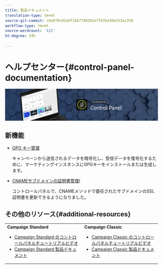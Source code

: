 ```yaml
---
title: 製品ドキュメント
translation-type: tm+mt
source-git-commit: c6e070c024df1bb7708281eff67b430e553ac258
workflow-type: tm+mt
source-wordcount: '122'
ht-degree: 59%

---
```



# ヘルプセンター{#control-panel-documentation}

![](assets/do-not-localize/banner.png)

## 新機能

* [GPG キー管理](instances-settings/using/gpg-keys-management.md)

   キャンペーンから送信されるデータを暗号化し、受信データを復号化するために、マーケティングインスタンスにGPGキーをインストールまたは生成します。

* [CNAMEサブドメインの証明書管理](subdomains-certificates/using/renewing-subdomain-certificate.md))

   コントロールパネルで、CNAMEメソッドで委任されたサブドメインのSSL証明書を更新できるようになりました。

## その他のリソース{#additional-resources}

<table>
    <tr>
        <td><b>Campaign Standard</b><br/>
        <ul>
            <li><a href="https://docs.adobe.com/content/help/en/campaign-learn/campaign-standard-tutorials/administrating/control-panel/control-panel-overview.html">Campaign Standard のコントロールパネルチュートリアルビデオ</a></li>
            <li><a href="https://docs.adobe.com/content/help/ja-JP/campaign-standard/using/campaign-standard-home.html">Campaign Standard 製品ドキュメント</a></li>
        </ul>
        </td>
        <td><b>Campaign Classic</b><br/>
        <ul>
            <li><a href="https://docs.adobe.com/content/help/en/campaign-learn/campaign-classic-tutorials/administrating/control-panel-acc/control-panel-overview.html">Campaign Classic のコントロールパネルチュートリアルビデオ</a></li>
            <li><a href="https://docs.adobe.com/content/help/ja-JP/campaign-classic/using/campaign-classic-home.html">Campaign Classic 製品ドキュメント</a></li>
        </ul>
        </td>
    </tr>
</table>
